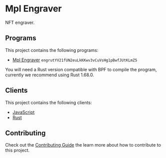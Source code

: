 # Mpl Engraver

NFT engraver.

## Programs

This project contains the following programs:

- [Mpl Engraver](./programs/mpl-engraver/README.md) `engrutYV21fUN2euLkKKwv3vCuVsHg1pBwfJUtKLmZ5`

You will need a Rust version compatible with BPF to compile the program, currently we recommend using Rust 1.68.0.

## Clients

This project contains the following clients:

- [JavaScript](./clients/js/README.md)
- [Rust](./clients/rust/README.md)

## Contributing

Check out the [Contributing Guide](./CONTRIBUTING.md) the learn more about how to contribute to this project.
